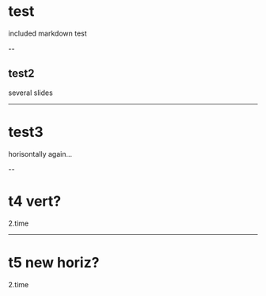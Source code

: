 

# test

included markdown test


--


## test2

several slides


---


# test3

horisontally again...


--


# t4 vert?

2.time


---


# t5 new horiz?

2.time
